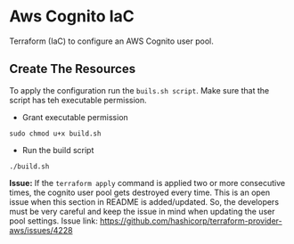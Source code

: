 # Aws Cognito IaC
Terraform (IaC) to configure an AWS Cognito user pool.


## Create The Resources
To apply the configuration run the `buils.sh script`. Make sure that the script has teh executable permission.
- Grant executable permission
```shell script
sudo chmod u+x build.sh
```
- Run the build script
```shell script
./build.sh
```

**Issue:** If the `terraform apply` command is applied two or more consecutive times, the cognito user pool gets 
destroyed every time. This is an open issue when this section in README is added/updated. So, the developers must 
be very careful and keep the issue in mind when updating the user pool settings.
Issue link: https://github.com/hashicorp/terraform-provider-aws/issues/4228 
